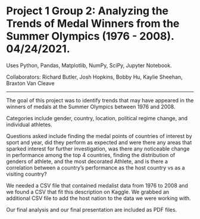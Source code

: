 # Project 1 Group 2: Analyzing the Trends of Medal Winners from the Summer Olympics (1976 - 2008). 04/24/2021.

Uses Python, Pandas, Matplotlib, NumPy, SciPy, Jupyter Notebook.

Collaborators: Richard Butler, Josh Hopkins, Bobby Hu, Kaylie Sheehan, Braxton Van Cleave

-----------------------------------------------------------

The goal of this project was to identify trends that may have appeared in the winners of medals at the Summer Olympics between 1976 and 2008.

Categories include gender, country, location, political regime change, and individual athletes. 

Questions asked include finding the medal points of countries of interest by sport and year, did they perform as expected and were there any areas that sparked interest for further investigation, was there any noticeable change in performance among the top 4 countries, finding the distribution of genders of athlete, and the most decorated Athlete, and is there a correlation between a country’s performance as the host country vs as a visiting country?

We needed a CSV file that contained medalist data from 1976 to 2008 and we found a CSV that fit this description on Kaggle.
We grabbed an additional CSV file to add the host nation to the data we were working with.

Our final analysis and our final presentation are included as PDF files.
